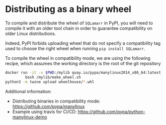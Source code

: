 # Distributing as a binary wheel

To compile and distribute the wheel of `SQLamarr` in PyPI, you will need to 
compile it with an older tool chain in order to guarantee compatibility on 
older Linux distributions. 

Indeed, PyPI forbids uploading wheel that do not specify a compatibility tag
used to choose the right wheel when running `pip install SQLamarr`.

To compile the wheel in compatibility mode, we are using the following recipe,
which assumes the working directory is the root of the git repository
```bash
docker run -it -v $PWD:/mylib quay.io/pypa/manylinux2014_x86_64:latest \
         bash /mylib/make_wheel.sh
python3 -m twine upload wheelhouse/*.whl
```

Additional information:
 * Distributing binaries in compatibility mode: https://github.com/pypa/manylinux
 * Example using travis for CI/CD: https://github.com/pypa/python-manylinux-demo



